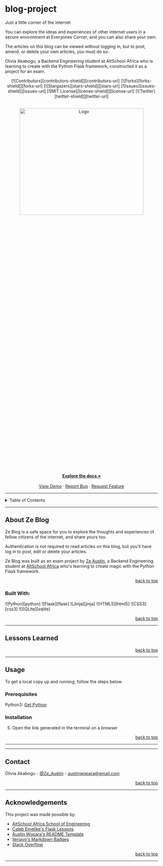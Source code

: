 # blog-project
Just a little corner of the internet

You can explore the ideas and experiences of other internet users in a secure environment at Everyones Corner, and you can also share your own.


The articles on this blog can be viewed without logging in, but to post, amend, or delete your own articles, you must do so.


Olivia Akabogu, a Backend Engineering student at AltSchool Africa who is learning to create with the Python Flask framework, constructed it as a project for an exam.


<!-- Back to Top Navigation Anchor -->
<a name="readme-top"></a>

<!-- Project Shields -->
<div align="center">

  [![Contributors][contributors-shield]][contributors-url]
  [![Forks][forks-shield]][forks-url]
  [![Stargazers][stars-shield]][stars-url]
  [![Issues][issues-shield]][issues-url]
  [![MIT License][license-shield]][license-url]
  [![Twitter][twitter-shield]][twitter-url]
</div>

<!-- Project Logo -->
<br />
<div align="center">
  <a href="https://github.com/Ze-Austin/ze-blog">
    <img src="static/Ze_Blog_logo/site.png" alt="Logo" width="90%" height="30%">
  </a>
</div>

<br />

<div>
  <p align="center">
    <a href="https://github.com/Ze-Austin/ze-blog#readme"><strong>Explore the docs »</strong></a>
    <br />
    <br />
    <a href="https://github.com/Ze-Austin/ze-blog/blob/main/static/screenshot.png">View Demo</a>
    ·
    <a href="https://github.com/Ze-Austin/ze-blog/issues">Report Bug</a>
    ·
    <a href="https://github.com/Ze-Austin/ze-blog/issues">Request Feature</a>
  </p>
</div>

---

<!-- Table of Contents -->
<details>
  <summary>Table of Contents</summary>
  <ol>
    <li>
      <a href="#about-ze-blog">About Ze Blog</a>
      <ul>
        <li><a href="#built-with">Built With</a></li>
      </ul>
    </li>
    <li>
      <a href="#lessons-learned">Lessons Learned</a>
    </li>
    <li>
      <a href="#usage">Usage</a>
      <ul>
        <li><a href="#prerequisites">Prerequisites</a></li>
        <li><a href="#installation">Installation</a></li>
      </ul>
    </li>    
    <li><a href="#sample">Sample</a></li>
    <li><a href="#license">License</a></li>
    <li><a href="#contact">Contact</a></li>
    <li><a href="#acknowledgments">Acknowledgments</a></li>
  </ol>
  <p align="right"><a href="#readme-top">back to top</a></p>
</details>

---

<!-- About the Blog -->
## About Ze Blog

Ze Blog is a safe space for you to explore the thoughts and experiences of fellow citizens of the internet, and share yours too.

Authentication is not required to read articles on this blog, but you'll have log in to post, edit or delete your articles.

Ze Blog was built as an exam project by <a href="https://www.github.com/Ze-Austin">Ze Austin</a>, a Backend Engineering student at <a href="https://altschoolafrica.com/schools/engineering">AltSchool Africa</a> who's learning to create magic with the Python Flask framework. 

<p align="right"><a href="#readme-top">back to top</a></p>

### Built With:

![Python][python]
![Flask][flask]
![Jinja][jinja]
![HTML5][html5]
![CSS3][css3]
![SQLite][sqlite]

<p align="right"><a href="#readme-top">back to top</a></p>

---
<!-- Lessons from the Project -->
## Lessons Learned

<p align="right"><a href="#readme-top">back to top</a></p>

---

<!-- GETTING STARTED -->
## Usage

To get a local copy up and running, follow the steps below.

### Prerequisites

Python3: [Get Python](https://www.python.org/downloads/)

### Installation

<!-- 1. Clone this repo
   ```sh
   git clone https://github.com/Ze-Austin/ze-blog.git
   ```
2. Activate the virtual environment
   ```sh
   source env/bin/activate
   ```
3. Install project packages
   ```sh
   pip install -r requirements.txt
   ```
4. Run Flask
   ```sh
   flask run
   ``` -->
5. Open the link generated in the terminal on a browser

<p align="right"><a href="#readme-top">back to top</a></p>

---



<!-- License -->
<!-- ## License

Distributed under the MIT License. See <a href="https://github.com/Ze-Austin/ze-blog/blob/main/LICENSE">LICENSE</a> for more information.

<p align="right"><a href="#readme-top">back to top</a></p> -->

---

<!-- Contact -->
## Contact

Olivia Akabogu - [@Ze_Austin](https://twitter.com/theoliviaan) - austinwopara@gmail.com

<!-- Project Link: [Ze Blog](https://github.com/Ze-Austin/ze-blog) -->

<p align="right"><a href="#readme-top">back to top</a></p>

---

<!-- Acknowledgements -->
## Acknowledgements

This project was made possible by:

* [AltSchool Africa School of Engineering](https://altschoolafrica.com/schools/engineering)
* [Caleb Emelike's Flask Lessons](https://github.com/CalebEmelike)
* [Austin Wopara's README Template](https://github.com/Ze-Austin/ze-blog)
* [Ileriayo's Markdown Badges](https://github.com/Ileriayo/markdown-badges)
* [Stack Overflow](https://stackoverflow.com/)

<p align="right"><a href="#readme-top">back to top</a></p>

---

<!-- Markdown Links & Images -->
<!-- [contributors-shield]: https://img.shields.io/github/contributors/Ze-Austin/ze-blog.svg?style=for-the-badge
[contributors-url]: https://github.com/Ze-Austin/ze-blog/graphs/contributors
[forks-shield]: https://img.shields.io/github/forks/Ze-Austin/ze-blog.svg?style=for-the-badge
[forks-url]: https://github.com/Ze-Austin/ze-blog/network/members
[stars-shield]: https://img.shields.io/github/stars/Ze-Austin/ze-blog.svg?style=for-the-badge
[stars-url]: https://github.com/Ze-Austin/ze-blog/stargazers
[issues-shield]: https://img.shields.io/github/issues/Ze-Austin/ze-blog.svg?style=for-the-badge
[issues-url]: https://github.com/Ze-Austin/ze-blogissues
[license-shield]: https://img.shields.io/github/license/Ze-Austin/ze-blog.svg?style=for-the-badge
[license-url]: https://github.com/Ze-Austin/ze-blog/blob/main/LICENSE.txt
[twitter-shield]: https://img.shields.io/badge/-@ze_austin-1ca0f1?style=for-the-badge&logo=twitter&logoColor=white&link=https://twitter.com/ze_austin
[twitter-url]: https://twitter.com/ze_austin
[ze-blog-screenshot]: static/screenshot.png
[python]: https://img.shields.io/badge/python-3670A0?style=for-the-badge&logo=python&logoColor=ffdd54
[flask]: https://img.shields.io/badge/flask-%23000.svg?style=for-the-badge&logo=flask&logoColor=white
[jinja]: https://img.shields.io/badge/jinja-white.svg?style=for-the-badge&logo=jinja&logoColor=black
[html5]: https://img.shields.io/badge/html5-%23E34F26.svg?style=for-the-badge&logo=html5&logoColor=white
[css3]: https://img.shields.io/badge/css3-%231572B6.svg?style=for-the-badge&logo=css3&logoColor=white
[sqlite]: https://img.shields.io/badge/sqlite-%2307405e.svg?style=for-the-badge&logo=sqlite&logoColor=white -->
